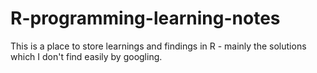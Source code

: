 # R-programming-learning-notes
This is a place to store learnings and findings in R - mainly the solutions which I don't find easily by googling.
